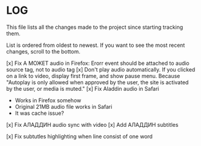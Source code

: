 # LOG

This file lists all the changes made to the project since starting tracking them.

List is ordered from oldest to newest. If you want to see the most recent changes, scroll to the bottom.

[x] Fix А МОЖЕТ audio in Firefox: Erorr event should be attached to audio source tag, not to audio tag
[x] Don't play audio automatically. If you clicked on a link to video, display first frame, and show pause menu.
Because "Autoplay is only allowed when approved by the user, the site is activated by the user, or media is muted."
[x] Fix Aladdin audio in Safari

- Works in Firefox somehow
- Original 21MB audio file works in Safari
- It was cache issue?

[x] Fix АЛАДДИН audio sync with video
[x] Add АЛАДДИН subtitles

[x] Fix subtutles highlighting when line consist of one word
